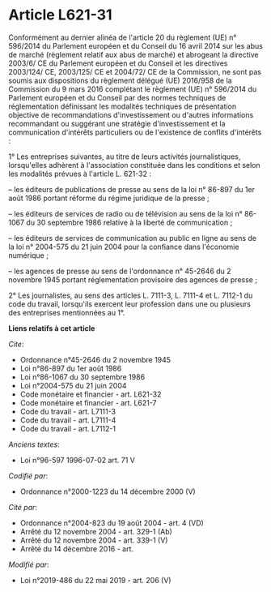 # Article L621-31

Conformément au dernier alinéa de l'article 20 du règlement (UE) n° 596/2014 du Parlement européen et du Conseil du 16 avril
2014 sur les abus de marché (règlement relatif aux abus de marché) et abrogeant la directive 2003/6/ CE du Parlement européen
et du Conseil et les directives 2003/124/ CE, 2003/125/ CE et 2004/72/ CE de la Commission, ne sont pas soumis aux
dispositions du règlement délégué (UE) 2016/958 de la Commission du 9 mars 2016 complétant le règlement (UE) n° 596/2014 du
Parlement européen et du Conseil par des normes techniques de réglementation définissant les modalités techniques de
présentation objective de recommandations d'investissement ou d'autres informations recommandant ou suggérant une stratégie
d'investissement et la communication d'intérêts particuliers ou de l'existence de conflits d'intérêts :

1° Les entreprises suivantes, au titre de leurs activités journalistiques, lorsqu'elles adhèrent à l'association constituée
dans les conditions et selon les modalités prévues à l'article L. 621-32 :

– les éditeurs de publications de presse au sens de la loi n° 86-897 du 1er août 1986 portant réforme du régime juridique de
la presse ;

– les éditeurs de services de radio ou de télévision au sens de la loi n° 86-1067 du 30 septembre 1986 relative à la liberté
de communication ;

– les éditeurs de services de communication au public en ligne au sens de la loi n° 2004-575 du 21 juin 2004 pour la
confiance dans l'économie numérique ;

– les agences de presse au sens de l'ordonnance n° 45-2646 du 2 novembre 1945 portant réglementation provisoire des agences
de presse ;

2° Les journalistes, au sens des articles L. 7111-3, L. 7111-4 et L. 7112-1 du code du travail, lorsqu'ils exercent leur
profession dans une ou plusieurs des entreprises mentionnées au 1°.

**Liens relatifs à cet article**

_Cite_:

  - Ordonnance n°45-2646 du 2 novembre 1945
  - Loi n°86-897 du 1er août 1986
  - Loi n°86-1067 du 30 septembre 1986
  - Loi n°2004-575 du 21 juin 2004
  - Code monétaire et financier - art. L621-32
  - Code monétaire et financier - art. L621-7
  - Code du travail - art. L7111-3
  - Code du travail - art. L7111-4
  - Code du travail - art. L7112-1

_Anciens textes_:

  - Loi n°96-597 1996-07-02 art. 71 V

_Codifié par_:

  - Ordonnance n°2000-1223 du 14 décembre 2000 (V)

_Cité par_:

  - Ordonnance n°2004-823 du 19 août 2004 - art. 4 (VD)
  - Arrêté du 12 novembre 2004 - art. 329-1 (Ab)
  - Arrêté du 12 novembre 2004 - art. 339-1 (V)
  - Arrêté du 14 décembre 2016 - art.

_Modifié par_:

  - Loi n°2019-486 du 22 mai 2019 - art. 206 (V)
